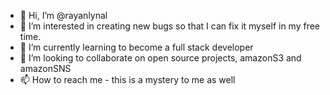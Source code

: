 - 👋 Hi, I’m @rayanlynal
- 👀 I’m interested in creating new bugs so that I can fix it myself in my free time.
- 🌱 I’m currently learning to become a full stack developer
- 💞️ I’m looking to collaborate on open source projects, amazonS3 and amazonSNS
- 📫 How to reach me - this is a mystery to me as well

<!---
rayanlynal/rayanlynal is a ✨ special ✨ repository because its `README.md` (this file) appears on your GitHub profile.
You can click the Preview link to take a look at your changes.
--->
